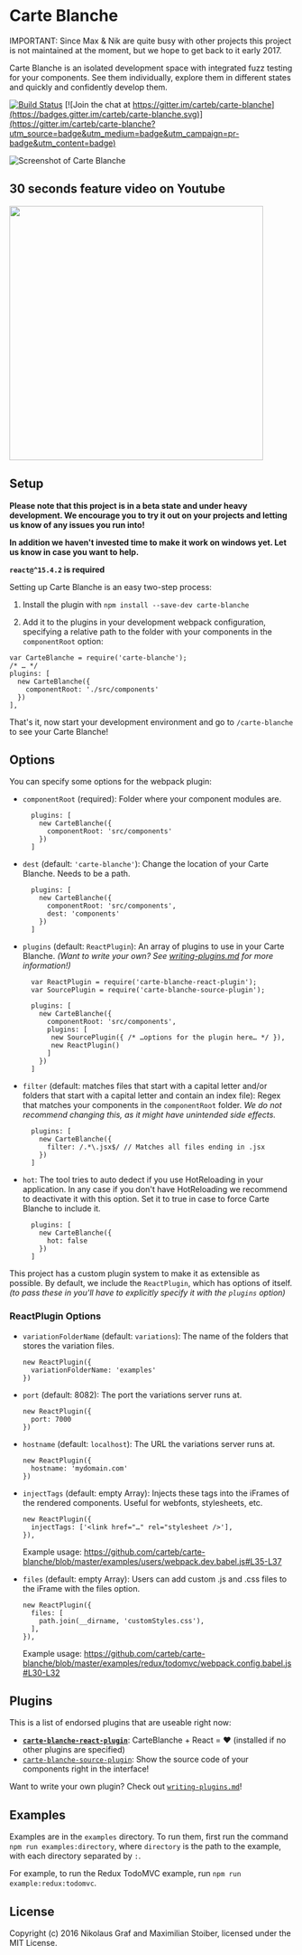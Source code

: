 # Carte Blanche

IMPORTANT: Since Max & Nik are quite busy with other projects this project is not maintained at the moment, but we hope to get back to it early 2017.

Carte Blanche is an isolated development space with integrated fuzz testing for your components. See them individually, explore them in different states and quickly and confidently develop them.

[![Build Status](https://travis-ci.org/carteb/carte-blanche.svg?branch=master)](https://travis-ci.org/carteb/carte-blanche) [![Join the chat at https://gitter.im/carteb/carte-blanche](https://badges.gitter.im/carteb/carte-blanche.svg)](https://gitter.im/carteb/carte-blanche?utm_source=badge&utm_medium=badge&utm_campaign=pr-badge&utm_content=badge)

![Screenshot of Carte Blanche](https://cloud.githubusercontent.com/assets/7525670/15761445/8ae05d4a-2918-11e6-8573-bd9bd0ef2330.png)

## 30 seconds feature video on Youtube

[<img width="450" src="http://img.youtube.com/vi/6g3-TQ6aaw8/maxresdefault.jpg" >](http://www.youtube.com/watch?v=6g3-TQ6aaw8)

## Setup

**Please note that this project is in a beta state and under heavy development. We encourage you to try it out on your projects and letting us know of any issues you run into!**

**In addition we haven't invested time to make it work on windows yet. Let us know in case you want to help.**

**`react@^15.4.2` is required**

Setting up Carte Blanche is an easy two-step process:

1. Install the plugin with `npm install --save-dev carte-blanche`

2. Add it to the plugins in your development webpack configuration, specifying a relative path to the folder with your components in the `componentRoot` option:
  ```JS
  var CarteBlanche = require('carte-blanche');
  /* … */
  plugins: [
    new CarteBlanche({
      componentRoot: './src/components'
    })
  ],
  ```

That's it, now start your development environment and go to `/carte-blanche` to see your Carte Blanche!

## Options

You can specify some options for the webpack plugin:

- `componentRoot` (required): Folder where your component modules are.

  ```JS
    plugins: [
      new CarteBlanche({
        componentRoot: 'src/components'
      })
    ]
  ```

- `dest` (default: `'carte-blanche'`): Change the location of your Carte Blanche. Needs to be a path.

  ```JS
    plugins: [
      new CarteBlanche({
        componentRoot: 'src/components',
        dest: 'components'
      })
    ]
  ```

- `plugins` (default: `ReactPlugin`): An array of plugins to use in your Carte Blanche. *(Want to write your own? See [writing-plugins.md](./WRITING-PLUGINS.md) for more information!)*

  ```JS
    var ReactPlugin = require('carte-blanche-react-plugin');
    var SourcePlugin = require('carte-blanche-source-plugin');

    plugins: [
      new CarteBlanche({
        componentRoot: 'src/components',
        plugins: [
         new SourcePlugin({ /* …options for the plugin here… */ }),
         new ReactPlugin()
        ]
      })
    ]
  ```

- `filter` (default: matches files that start with a capital letter and/or folders that start with a capital letter and contain an index file): Regex that matches your components in the `componentRoot` folder. *We do not recommend changing this, as it might have unintended side effects.*

  ```JS
    plugins: [
      new CarteBlanche({
        filter: /.*\.jsx$/ // Matches all files ending in .jsx
      })
    ]
  ```

- `hot`: The tool tries to auto dedect if you use HotReloading in your application. In any case if you don't have HotReloading we recommend to deactivate it with this option. Set it to true in case to force Carte Blanche to include it.

  ```JS
    plugins: [
      new CarteBlanche({
        hot: false
      })
    ]
  ```

This project has a custom plugin system to make it as extensible as possible. By default, we include the `ReactPlugin`, which has options of itself. *(to pass these in you'll have to explicitly specify it with the `plugins` option)*

### ReactPlugin Options

- `variationFolderName` (default: `variations`): The name of the folders that stores the variation files.
  ```JS
  new ReactPlugin({
    variationFolderName: 'examples'
  })
  ```

- `port` (default: 8082): The port the variations server runs at.
  ```JS
  new ReactPlugin({
    port: 7000
  })
  ```

- `hostname` (default: `localhost`): The URL the variations server runs at.
  ```JS
  new ReactPlugin({
    hostname: 'mydomain.com'
  })
  ```

- `injectTags` (default: empty Array): Injects these tags into the iFrames of the rendered components. Useful for webfonts, stylesheets, etc.
  ```JS
  new ReactPlugin({
    injectTags: ['<link href="…" rel="stylesheet />'],
  }),
  ```
  Example usage: https://github.com/carteb/carte-blanche/blob/master/examples/users/webpack.dev.babel.js#L35-L37

- `files` (default: empty Array): Users can add custom .js and .css files to the iFrame with the files option.
  ```JS
  new ReactPlugin({
    files: [
      path.join(__dirname, 'customStyles.css'),
    ],
  }),
  ```
  Example usage: https://github.com/carteb/carte-blanche/blob/master/examples/redux/todomvc/webpack.config.babel.js#L30-L32

## Plugins

This is a list of endorsed plugins that are useable right now:

- **[`carte-blanche-react-plugin`](./plugins/react)**: CarteBlanche + React = ❤︎ (installed if no other plugins are specified)
- [`carte-blanche-source-plugin`](./plugins/source): Show the source code of your components right in the interface!

Want to write your own plugin? Check out [`writing-plugins.md`](./WRITING-PLUGINS.md)!

## Examples

Examples are in the `examples` directory. To run them, first run the command `npm run examples:directory`, where `directory` is the path to the example, with each directory separated by `:`.

For example, to run the Redux TodoMVC example, run `npm run example:redux:todomvc`.

## License

Copyright (c) 2016 Nikolaus Graf and Maximilian Stoiber, licensed under the MIT License.
